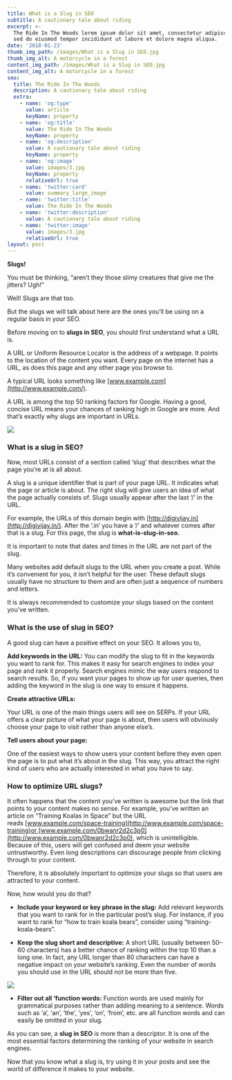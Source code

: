 ```yaml
---
title: What is a Slug in SEO
subtitle: A cautionary tale about riding
excerpt: >-
  The Ride In The Woods lorem ipsum dolor sit amet, consectetur adipiscing elit,
  sed do eiusmod tempor incididunt ut labore et dolore magna aliqua. 
date: '2018-01-23'
thumb_img_path: /images/What is a Slug in SEO.jpg
thumb_img_alt: A motorcycle in a forest
content_img_path: /images/What is a Slug in SEO.jpg
content_img_alt: A motorcycle in a forest
seo:
  title: The Ride In The Woods
  description: A cautionary tale about riding
  extra:
    - name: 'og:type'
      value: article
      keyName: property
    - name: 'og:title'
      value: The Ride In The Woods
      keyName: property
    - name: 'og:description'
      value: A cautionary tale about riding
      keyName: property
    - name: 'og:image'
      value: images/3.jpg
      keyName: property
      relativeUrl: true
    - name: 'twitter:card'
      value: summary_large_image
    - name: 'twitter:title'
      value: The Ride In The Woods
    - name: 'twitter:description'
      value: A cautionary tale about riding
    - name: 'twitter:image'
      value: images/3.jpg
      relativeUrl: true
layout: post
---
```

**Slugs!**

You must be thinking, “aren’t they those slimy creatures that give me the jitters? Ugh!”

Well! Slugs are that too.

But the slugs we will talk about here are the ones you’ll be using on a regular basis in your SEO.

Before moving on to **slugs in SEO**, you should first understand what a URL is.

A URL or Uniform Resource Locator is the address of a webpage. It points to the location of the content you want. Every page on the internet has a URL, as does this page and any other page you browse to.

A typical URL looks something like [www.example.com](http://www.example.com/).

A URL is among the top 50 ranking factors for Google. Having a good, concise URL means your chances of ranking high in Google are more. And that’s exactly why slugs are important in URLs.

![](/images/urls-in-google-ranking-factors.png)

### What is a slug in SEO?

Now, most URLs consist of a section called ‘slug’ that describes what the page you’re at is all about.

A slug is a unique identifier that is part of your page URL. It indicates what the page or article is about. The right slug will give users an idea of what the page actually consists of. Slugs usually appear after the last ‘/’ in the URL.

For example, the URLs of this domain begin with [http://digivijay.in](http://digivijay.in/). After the ‘.in’ you have a ‘/’ and whatever comes after that is a slug. For this page, the slug is **what-is-slug-in-seo.**

It is important to note that dates and times in the URL are not part of the slug.

Many websites add default slugs to the URL when you create a post. While it’s convenient for you, it isn’t helpful for the user. These default slugs usually have no structure to them and are often just a sequence of numbers and letters.

It is always recommended to customize your slugs based on the content you’ve written.

### What is the use of slug in SEO?

A good slug can have a positive effect on your SEO. It allows you to,

**Add keywords in the URL:**
You can modify the slug to fit in the keywords you want to rank for. This makes it easy for search engines to index your page and rank it properly. Search engines mimic the way users respond to search results. So, if you want your pages to show up for user queries, then adding the keyword in the slug is one way to ensure it happens.

**Create attractive URLs:**

Your URL is one of the main things users will see on SERPs. If your URL offers a clear picture of what your page is about, then users will obviously choose your page to visit rather than anyone else’s.

**Tell users about your page:**

One of the easiest ways to show users your content before they even open the page is to put what it’s about in the slug. This way, you attract the right kind of users who are actually interested in what you have to say.

### How to optimize URL slugs?

It often happens that the content you’ve written is awesome but the link that points to your content makes no sense. For example, you’ve written an article on “Training Koalas in Space” but the URL reads [www.example.com/space-training](http://www.example.com/space-training)or [www.example.com/0bwanr2d2c3p0](http://www.example.com/0bwanr2d2c3p0), which is unintelligible. Because of this, users will get confused and deem your website untrustworthy. Even long descriptions can discourage people from clicking through to your content.

Therefore, it is absolutely important to optimize your slugs so that users are attracted to your content.

Now, how would you do that?

*   **Include your keyword or key phrase in the slug:** Add relevant keywords that you want to rank for in the particular post’s slug. For instance, if you want to rank for “how to train koala bears”, consider using “training-koala-bears”.

<!---->

*   **Keep the slug short and descriptive:**  A short URL (usually between 50–60 characters) has a better chance of ranking within the top 10 than a long one. In fact, any URL longer than 80 characters can have a negative impact on your website’s ranking. Even the number of words you should use in the URL should not be more than five.

![](/images/optimum-url-lenght.png)

*   **Filter out all ‘function words:**  Function words are used mainly for grammatical purposes rather than adding meaning to a sentence. Words such as ‘a’, ‘an’, ‘the’, ‘yes’, ‘on’, ‘from’, etc. are all function words and can easily be omitted in your slug.

As you can see, a **slug in SEO** is more than a descriptor. It is one of the most essential factors determining the ranking of your website in search engines.

Now that you know what a slug is, try using it in your posts and see the world of difference it makes to your website.
